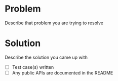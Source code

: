# Problem

Describe that problem you are trying to resolve

# Solution

Describe the solution you came up with

- [ ] Test case(s) written
- [ ] Any public APIs are documented in the README

